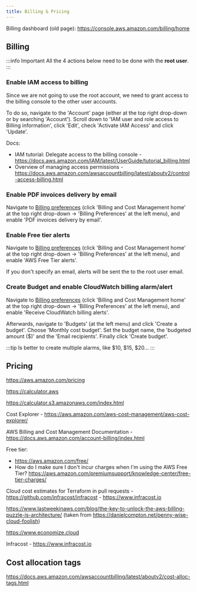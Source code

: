 ```yaml
---
title: Billing & Pricing
---
```


Billing dashboard (old page): https://console.aws.amazon.com/billing/home

## Billing

:::info Important
All the 4 actions below need to be done with the **root user**.
:::

### Enable IAM access to billing

Since we are not going to use the root account, we need to grant access to the billing console to the other user accounts.

To do so, navigate to the 'Account' page (either at the top right drop-down or by searching 'Account'). Scroll down to 'IAM user and role access to Billing information', click 'Edit', check 'Activate IAM Access' and click 'Update'.

Docs:

- IAM tutorial: Delegate access to the billing console - https://docs.aws.amazon.com/IAM/latest/UserGuide/tutorial_billing.html
- Overview of managing access permissions - https://docs.aws.amazon.com/awsaccountbilling/latest/aboutv2/control-access-billing.html

### Enable PDF invoices delivery by email

Navigate to [Billing preferences](https://console.aws.amazon.com/billing/home#/preferences) (click 'Billing and Cost Management home' at the top right drop-down → 'Billing Preferences' at the left menu), and enable 'PDF invoices delivery by email'.

### Enable Free tier alerts

Navigate to [Billing preferences](https://console.aws.amazon.com/billing/home#/preferences) (click 'Billing and Cost Management home' at the top right drop-down → 'Billing Preferences' at the left menu), and enable 'AWS Free Tier alerts'.

If you don't specify an email, alerts will be sent the to the root user email.

### Create Budget and enable CloudWatch billing alarm/alert

Navigate to [Billing preferences](https://console.aws.amazon.com/billing/home#/preferences) (click 'Billing and Cost Management home' at the top right drop-down → 'Billing Preferences' at the left menu), and enable 'Receive CloudWatch billing alerts'.

Afterwards, navigate to 'Budgets' (at the left menu) and click 'Create a budget'. Choose 'Monthly cost budget'. Set the budget name, the 'budgeted amount ($)' and the 'Email recipients'. Finally click 'Create budget'.

:::tip
Is better to create multiple alarms, like $10, $15, $20…
:::

## Pricing

https://aws.amazon.com/pricing

https://calculator.aws

https://calculator.s3.amazonaws.com/index.html

Cost Explorer - https://aws.amazon.com/aws-cost-management/aws-cost-explorer/

AWS Billing and Cost Management Documentation - https://docs.aws.amazon.com/account-billing/index.html

Free tier:

- https://aws.amazon.com/free/
- How do I make sure I don't incur charges when I'm using the AWS Free Tier? https://aws.amazon.com/premiumsupport/knowledge-center/free-tier-charges/

Cloud cost estimates for Terraform in pull requests - https://github.com/infracost/infracost - https://www.infracost.io

https://www.lastweekinaws.com/blog/the-key-to-unlock-the-aws-billing-puzzle-is-architecture/ (taken from https://danielcompton.net/penny-wise-cloud-foolish)

https://www.economize.cloud

Infracost - https://www.infracost.io

## Cost allocation tags

https://docs.aws.amazon.com/awsaccountbilling/latest/aboutv2/cost-alloc-tags.html
